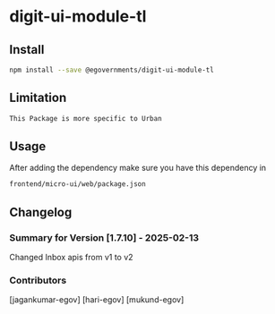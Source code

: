 # digit-ui-module-tl

## Install

```bash
npm install --save @egovernments/digit-ui-module-tl
```

## Limitation

```bash
This Package is more specific to Urban
```

## Usage

After adding the dependency make sure you have this dependency in

```bash
frontend/micro-ui/web/package.json
```

## Changelog

### Summary for Version [1.7.10] - 2025-02-13

Changed Inbox apis from v1 to v2

### Contributors

[jagankumar-egov] [hari-egov] [mukund-egov]
